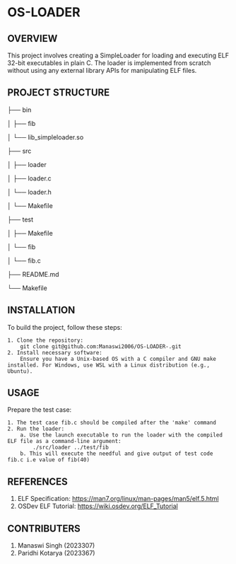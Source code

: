 # OS-LOADER


OVERVIEW
----

This project involves creating a SimpleLoader for loading and executing ELF 32-bit executables in plain C. The loader is implemented from scratch without using any external library APIs for manipulating ELF files.

PROJECT STRUCTURE
----

├── bin

│      ├── fib

│      └── lib_simpleloader.so

├── src

│      ├── loader

│      ├── loader.c

│      └── loader.h

│      └── Makefile

├── test

│      ├── Makefile

│      └── fib

│      └── fib.c

├── README.md

└── Makefile


INSTALLATION
----
To build the project, follow these steps:

    1. Clone the repository:
        git clone git@github.com:Manaswi2006/OS-LOADER-.git
    2. Install necessary software:
        Ensure you have a Unix-based OS with a C compiler and GNU make installed. For Windows, use WSL with a Linux distribution (e.g., Ubuntu).


USAGE
----
Prepare the test case:

    1. The test case fib.c should be compiled after the 'make' command
    2. Run the loader:
        a. Use the launch executable to run the loader with the compiled ELF file as a command-line argument:
            ./src/loader ../test/fib
        b. This will execute the needful and give output of test code fib.c i.e value of fib(40)


REFERENCES
----
1. ELF Specification: https://man7.org/linux/man-pages/man5/elf.5.html
2. OSDev ELF Tutorial: https://wiki.osdev.org/ELF_Tutorial


CONTRIBUTERS
----
1. Manaswi Singh (2023307)
2. Paridhi Kotarya (2023367)
